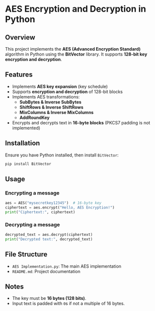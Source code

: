 # AES Encryption and Decryption in Python

## Overview
This project implements the **AES (Advanced Encryption Standard)** algorithm in Python using the **BitVector** library. It supports **128-bit key encryption and decryption**.

## Features
- Implements **AES key expansion** (key schedule)
- Supports **encryption and decryption** of 128-bit blocks
- Implements AES transformations:
  - **SubBytes & Inverse SubBytes**
  - **ShiftRows & Inverse ShiftRows**
  - **MixColumns & Inverse MixColumns**
  - **AddRoundKey**
- Encrypts and decrypts text in **16-byte blocks** (PKCS7 padding is not implemented)

## Installation
Ensure you have Python installed, then install `BitVector`:
```sh
pip install BitVector
```

## Usage
### Encrypting a message
```python
aes = AES("mysecretkey12345")  # 16-byte key
ciphertext = aes.encrypt("Hello, AES Encryption!")
print("Ciphertext:", ciphertext)
```

### Decrypting a message
```python
decrypted_text = aes.decrypt(ciphertext)
print("Decrypted text:", decrypted_text)
```

## File Structure
- `AES Implementation.py`: The main AES implementation
- `README.md`: Project documentation

## Notes
- The key must be **16 bytes (128 bits)**.
- Input text is padded with `0`s if not a multiple of 16 bytes.


